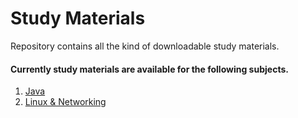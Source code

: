 # Study Materials
Repository contains all the kind of downloadable study materials.

#### Currently study materials are available for the following subjects. 

1. [Java](https://github.com/techns27/ebooks/blob/master/java.md)
2. [Linux & Networking](https://github.com/techns27/ebooks/blob/master/linux-networking.md)
